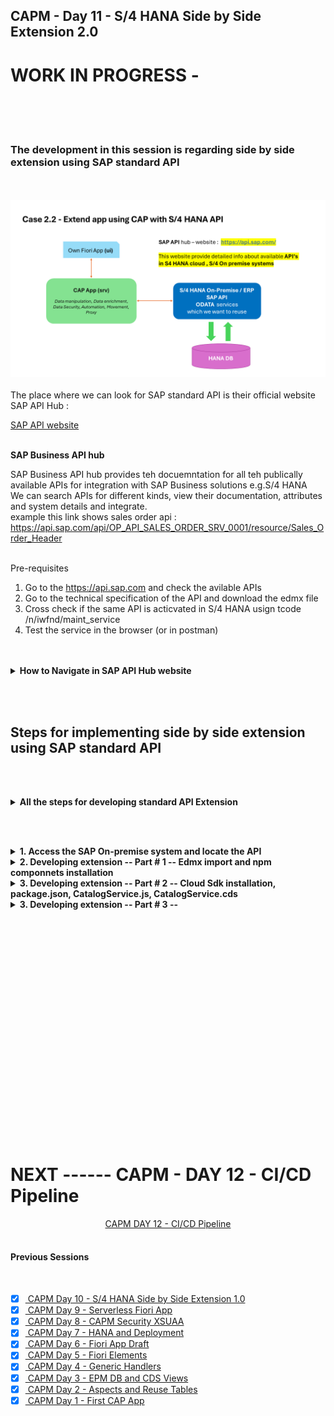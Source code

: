 ## CAPM - Day 11 - S/4 HANA Side by Side Extension 2.0

# WORK IN PROGRESS -  

</br>
</br>
</br>

### The development in this session is regarding side by side extension using SAP standard API
</br>
</br>
<img src="./files/SAP_EXT_2.2.png" >

</br>
</br>
The place where we can look for SAP standard API is their official website SAP API Hub : </br>

[SAP API website](https://api.sap.com/) </br></br>


**SAP Business API hub** </br>

SAP Business API hub provides teh docuemntation for all teh publically available APIs for integration with SAP Business solutions e.g.S/4 HANA
</br>We can search APIs for different kinds, view their documentation, attributes and system details and integrate.
</br> example this link shows sales order api : https://api.sap.com/api/OP_API_SALES_ORDER_SRV_0001/resource/Sales_Order_Header </br>
</br>

Pre-requisites</br>

1. Go to the https://api.sap.com and check the avilable APIs
2. Go to the technical specification of the API and download the edmx file
3. Cross check if the same API is acticvated in S/4 HANA usign tcode /n/iwfnd/maint_service
4. Test the service in the browser (or in postman)

</br>
</br>

<details>
<summary> <b> How to Navigate in SAP API Hub website </b> </summary>
</br>
</br>

SAP API business hub is a place for documentaion of the API and details of the entity type and entity sets
</br> and what types of API available in the SAP products ODATA v2, v2, SOAP and release version details 
</br>
</br>
<img src="./files/capmd11-1.png" ></br></br>
<img src="./files/capmd11-2.png" ></br> </br>
<img src="./files/capmd11-3.png" ></br> </br>
<img src="./files/capmd11-4.png" ></br> </br>

[SAP On premise link](https://api.sap.com/products/SAPS4HANA/overview)</br> </br>

<img src="./files/capmd11-5.png" ></br> </br>
<img src="./files/capmd11-6.png" ></br> </br>
<img src="./files/capmd11-7.png" ></br> </br>
<img src="./files/capmd11-8.png" ></br> </br>
<img src="./files/capmd11-9.png" ></br> </br>
<img src="./files/capmd11-10.png" ></br> </br>
<img src="./files/capmd11-11.png" ></br> </br>
<img src="./files/capmd11-12.png" ></br> </br>
<img src="./files/capmd11-13.png" ></br> </br>
<img src="./files/capmd11-13a.png" ></br> </br>

</br>
</br>
</details>

<!-- </br> </br> </br> </br> -->

</br> </br> 

## Steps for implementing side by side extension using SAP standard API 

</br> </br> 

<details>
<summary> <b> All the steps for developing standard API Extension </b> </summary>
</br>
</br>

1. Create a new capproject and do **cds init**

2. Install Components : </br>
</br>         2.1 Cloud Focundry security - **@sap/xssec, @sap/xsenv, passport**
</br>         2.2 OData V2 adapter - **@sap/cds-odata-v2-adapter-proxy**
</br>         2.3 Serving Odata V2 over Cloud SDK - **@sap-cloud-sdk/odata-v2**
</br>         2.4 To generate service code in node JS, Install Cloud SDK generator module using **@sap-cloud-sdk/generator**

3. Create folder **sales-order-api** in **srv**, Create **service-spec** folder in **srv**

4. Run **cds watch** and drag drop the edmx file to **service-spec** folder it creates an External folder with *.csn file. 

5. Generate the JS code to automatically get all the calls which will call the service 
   </br> 
   **npx generate-odata-client --input /home/user/projects/capi_ext2/srv/external/OP_API_SALES_ORDER_SRV_0001.edmx** 
   </br> 
   **--outputDir /home/user/projects/capi_ext2/srv/module** </br> 

   (in VSCode need to give edmx file folder path in input instead of file path)</br> </br> 

6. Add a new **CatalogService.cds** and **CatalogService.js**

7. In **CatalogService.cds** define the service definition by referncing the *.csn file generated based on SAP OData

</br>
</br>
</details>

</br> </br> 

<details>
<summary> <b>1. Access the SAP On-premise system and locate the API  </b> </summary>
</br>
</br>
<img src="./files/capmd11-14.png" ></br> </br>
<img src="./files/capmd11-15.png" ></br> </br>

Get the technical name of the API from the SAP API hub page </br> </br>
<img src="./files/capmd11-12.png" ></br> </br>
<img src="./files/capmd11-13.png" ></br> </br>


<details>
<summary> API search Method - Filter (Search only implemented API) </summary>
</br>
</br>
<img src="./files/capmd11-16.png" ></br> </br>
<img src="./files/capmd11-16a.png" ></br> </br>
<img src="./files/capmd11-16b.png" ></br> </br>
</br>
</br>
</details>

<details>
<summary> API search Method - Add service (Search all available API's for implementation) </summary>
</br>
</br>
<img src="./files/capmd11-17.png" ></br> </br>
<img src="./files/capmd11-17a.png" ></br> </br>
<img src="./files/capmd11-17b.png" ></br> </br>
</br>
</br>
</details>

Now filtering the API based on the business documentation</br> </br>
<img src="./files/capmd11-18.png" ></br> </br>
<img src="./files/capmd11-19.png" ></br> </br>
<img src="./files/capmd11-20.png" ></br> </br>
<img src="./files/capmd11-21.png" ></br> </br>
<img src="./files/capmd11-22.png" ></br> </br>
<img src="./files/capmd11-23.png" ></br> </br>
<img src="./files/capmd11-24a.png" ></br> </br>
<img src="./files/capmd11-24b.png" ></br> </br>
</br>
</br>
</details>

<details>
<summary> <b>2. Developing extension -- Part # 1 -- Edmx import and npm componnets installation </b> </summary>
</br>
</br>
<img src="./files/capmd11-25.png" ></br> </br>
<img src="./files/capmd11-26.png" ></br> </br>
<img src="./files/capmd11-27.png" ></br> </br>
<img src="./files/capmd11-28.png" ></br> </br>
<img src="./files/capmd11-29.png" ></br> </br>
<img src="./files/capmd11-30.png" ></br> </br>
<img src="./files/capmd11-31.png" ></br> </br>

Install essential components for the project</br> </br>


```bat
npm install @sap/xssec
npm install @sap/xsenv
npm install passport
npm install @sap/cds-odata-v2-adapter-proxy
npm install @sap-cloud-sdk/odata-v2

```
</br> 

</br> </br>

</br>
</br>
</details>


<details>
<summary> <b>3. Developing extension -- Part # 2 -- Cloud Sdk installation, package.json, CatalogService.js, CatalogService.cds </b> </summary>
</br>
</br>

In last development we fetched data for open service now we are going to fetch data from SAP specifc service 
</bR> SAP has provided something called sap S/4 HANA Cloud sdk 
</br> </br>

<details>
<summary> <b> Method #1 -- implementing Cloud SDK </b> </summary>
</br> </br>
Go to API consumption section of API and follow the instrcutions provided there 
</br> </br>

1. Install Node and npm. We recommend the use of the LTS version.
2. Download the API specification from the Overview -> API Specification section. Choose EDMX format.
3. Store the specification file in your project in the folder resources/service-specs
4. Install the generator by running: npm install @sap-cloud-sdk/generator
5. Generate a typed client by running the generator: npx generate-odata-client --input resources/service-specs --outputDir src/generated
</br> </br>
<img src="./files/capmd11-34.png" ></br> </br>
</br> </br>
</details>

<details>
<summary> <b> Method #2 -- implementing Cloud SDK </b> </summary>
</br> </br>
Go to this link https://sap.github.io/cloud-sdk/docs/js/getting-started and refer the guides provided there
</br> </br>
<img src="./files/capmd11-35.png" ></br> </br>
<img src="./files/capmd11-36.png" ></br> </br>
</br> </br>
</details>
</br> </br>



Make changes to package.json file for local testing purpose add credentials of S/4 HANA On-Premise system (ABAP instance port)</br> </br>

**SAP logon on pad - to get IP address**
</br> </br>
<img src="./files/capmd11-37.png" ></br> </br>

**Go to Tcode SMICM - (goto->service) to get Port Number**
</br> </br>
<img src="./files/capmd11-38.png" ></br> </br>
<img src="./files/capmd11-39.png" ></br> </br>

<img src="./files/capmd11-40.png" ></br> </br>

**package.json** file sample for reference
</br> 

```json

{
  "name": "capi_ext2",
  "version": "1.0.0",
  "description": "A simple CAP project.",
  "repository": "<Add your repository here>",
  "license": "UNLICENSED",
  "private": true,
  "dependencies": {
    "@sap-cloud-sdk/generator": "^3.15.0",
    "@sap-cloud-sdk/odata-v2": "^3.15.0",
    "@sap/cds": "^7.9.1",
    "@sap/cds-dk": "^7.9.1",
    "@sap/cds-odata-v2-adapter-proxy": "^1.9.21",
    "@sap/xsenv": "^5.1.0",
    "@sap/xssec": "^3.6.1",
    "express": "^4",
    "passport": "^0.7.0"
  },
  "devDependencies": {
    "@cap-js/sqlite": "^1",
    "@sap/eslint-plugin-cds": "^3",
    "eslint": "^9"
  },
  "scripts": {
    "start": "cds-serve"
  },
  "cds": {
    "requires": {
      "OP_API_SALES_ORDER_SRV_0001": {
        "kind": "odata-v2",
        "model": "srv/external/OP_API_SALES_ORDER_SRV_0001",
        "credentials": {
          "url": "123.456.789.123:9999",
          "username": "Tesla",
          "password": "Amazing@123"
        }
      }
    }
  }
}

```


As mentioned in official API website we perform the steps [API link](https://api.sap.com/api/OP_API_SALES_ORDER_SRV_0001/resource/) </br> </br>
<img src="./files/capmd11-41x.png" ></br> </br>


The recommended steps from the website suggest to use the following component 
</br> </br>

**item -1 : Install Cloud generator component of Cloud SDK** </br></br>

```bat
npm install @sap-cloud-sdk/generator

```

**item -2 : Generate a Client Using the Command Line Interface** </br></br>

```bat
// Command with Syntax

npx generate-odata-client --input path/to/your/service-specifications --outputDir path/to/store/generated/modulesnpm install @sap-cloud-sdk/generator

// Command with actual values 
// -- input - EDMX file path from external folder | -- Output - Module folder in srv folder (\srv\module)

npx generate-odata-client --input /home/user/projects/capi_ext2/srv/external/OP_API_SALES_ORDER_SRV_0001.edmx --outputDir /home/user/projects/capi_ext2/srv/module 

```

<img src="./files/capmd11-43.png" ></br> </br>
<img src="./files/capmd11-44.png" ></br> </br>
<img src="./files/capmd11-45.png" ></br> </br>
<img src="./files/capmd11-46.png" ></br> </br>
<img src="./files/capmd11-47.png" ></br> </br>
<img src="./files/capmd11-48.png" ></br> </br>

As suggested in API documentation page make code changes</br> </br>
<img src="./files/capmd11-49.png" ></br> </br>


**ServiceCatalog.cds** sample code # 1
 </br>

```cds

namespace salesorderext.srv;

using { OP_API_SALES_ORDER_SRV_0001 as external} from './external/OP_API_SALES_ORDER_SRV_0001';

service CatalogService @(path:'CatalogService') {

    entity SalesOrderSet as projection on external.A_SalesOrder{

        key SalesOrder,
        SalesOrganization,
        SalesOrderType,
        SalesOrderDate,
        SoldToParty,
        OverallDeliveryStatus,
        to_Item.Material as Material,
        to_Item.OrderQuantityUnit as OrderQuantityUnit,
        to_Item.NetAmount as NetAmount
    };
    
}


```

</br> </br>

Make code changes in **CatalogService.js**  # 1 </br> </br>

```js

const cds = require('@sap/cds');

module.exports = cds.service.impl(async function(srv){

    const { SalesOrderSet } = this.entities;

   var getAllSalesOrder = async function(){

    const { SalesOrderService } = require ('./')

   }

 // Read record for this salesorderset srv declared in CatalogService.cds
srv.on('READ', 'SalesOrderSet', async(req) => {
        return [{
            SalesOrder: 10
        }]; 
    });
});


```

</br> </br> 

</br> </br> 

Make code changes in **CatalogService.js**  # 2 </br> </br>

```js

const cds = require('@sap/cds');

// New module import 
import { SalesOrderService } from './module/OP_API_SALES_ORDER_SRV_0001';

module.exports = cds.service.impl(async function(srv){

    const { SalesOrderSet } = cds.entities;
    const { SalesOrder, SalesOrderItem, salesOrderService } = require('@sap/cloud-sdk-vdm-sales-order-service');

    // New variable for module import 
    const { salesOrderApi } = SalesOrderService();

    // Requesting API to get all sales order from SAP S/4 HANA system
        function getAllSalesOrders() {
// used the new variable to call request builder             
        return salesOrderApi.requestBuilder().getAll().select(
            SalesOrder.SALES_ORDER,
            SalesOrder.SALES_ORGANIZATION,
            SalesOrder.SALES_ORDER_TYPE,
            SalesOrder.SALES_ORDER_DATE,
            SalesOrder.SOLD_TO_PARTY,
            SalesOrder.OVERALL_TOTAL_DELIVERY_STATUS,
            SalesOrder.TO_ITEM.select(
                SalesOrderItem.MATERIAL,
                SalesOrderItem.REQUESTED_QUANTITY_UNIT,
                SalesOrderItem.NET_AMOUNT)
        ).execute();
    } 
// // // Read record for this salesorderset srv declared in CatalogService.cds
    srv.on('READ', 'SalesOrderSet', async(req) => {
        var aRecords = [];
        return await getAllSalesOrders().then(SalesOrdersTable => {
// similar like loop at itab in abap
            SalesOrdersTable.forEach(element => {
                var line = {};
                line.SalesOrder = element.SalesOrder;
                line.SalesOrganization = element.SalesOrganization;
                line.SalesOrderType = element.SalesOrderType;
                line.SalesOrderDate = element.SalesOrderDate;
                line.SoldToParty = element.SoldToParty;
                line.OverallDeliveryStatus = element.OverallDeliveryStatus;
// picking record from deep entity and assignign it to our structure
// deep entity to flat entity 
// flat entity = assigned from deep entity                 
                line.Material = element.to_Item.Material;
                line.OrderQuantityUnit = element.to_Item.OrderQuantityUnit;
                line.NetAmount = element.to_Item.NetAmount;
// push it in the records                 
                aRecords.push(line);                
            }); 
            return aRecords;                       
        });
    });

})

```

</br> </br> 


</br>
</br>
</details>

<details>
<summary> <b>3. Developing extension -- Part # 3 --  </b> </summary>
</br>
</br>

<img src="./files/capmd11-54.png" ></br> </br>
<img src="./files/capmd11-55.png" ></br> </br>
<img src="./files/capmd11-56.png" ></br> </br>
<img src="./files/capmd11-57.png" ></br> </br>
<img src="./files/capmd11-58.png" ></br> </br>
<img src="./files/capmd11-59.png" ></br> </br>
<img src="./files/capmd11-60.png" ></br> </br>
<img src="./files/capmd11-61.png" ></br> </br>
<img src="./files/capmd11-62.png" ></br> </br>
<img src="./files/capmd11-63.png" ></br> </br>
<img src="./files/capmd11-64.png" ></br> </br>
<img src="./files/capmd11-65.png" ></br> </br>
<img src="./files/capmd11-66.png" ></br> </br>
<img src="./files/capmd11-67.png" ></br> </br>
<img src="./files/capmd11-68.png" ></br> </br>
<img src="./files/capmd11-69.png" ></br> </br>
<img src="./files/capmd11-70.png" ></br> </br>
<img src="./files/capmd11-71.png" ></br> </br>
<img src="./files/capmd11-72.png" ></br> </br>
<img src="./files/capmd11-73.png" ></br> </br>
<img src="./files/capmd11-74.png" ></br> </br>
<img src="./files/capmd11-75.png" ></br> </br>
<img src="./files/capmd11-76.png" ></br> </br>
<img src="./files/capmd11-77.png" ></br> </br>
<img src="./files/capmd11-78.png" ></br> </br>
<img src="./files/capmd11-79.png" ></br> </br>
<img src="./files/capmd11-80.png" ></br> </br>
<img src="./files/capmd11-81.png" ></br> </br>
<img src="./files/capmd11-82.png" ></br> </br>
<img src="./files/capmd11-83.png" ></br> </br>
<img src="./files/capmd11-84.png" ></br> </br>
<img src="./files/capmd11-85.png" ></br> </br>
<img src="./files/capmd11-86.png" ></br> </br>
<img src="./files/capmd11-87.png" ></br> </br>
<img src="./files/capmd11-88.png" ></br> </br>
<img src="./files/capmd11-89.png" ></br> </br>
<img src="./files/capmd11-90.png" ></br> </br>
<img src="./files/capmd11-91.png" ></br> </br>
<img src="./files/capmd11-92.png" ></br> </br>
<img src="./files/capmd11-93.png" ></br> </br>
<img src="./files/capmd11-94.png" ></br> </br>
<img src="./files/capmd11-95.png" ></br> </br>
<img src="./files/capmd11-96.png" ></br> </br>
<img src="./files/capmd11-97.png" ></br> </br>
<img src="./files/capmd11-98.png" ></br> </br>
<img src="./files/capmd11-99.png" ></br> </br>
<img src="./files/capmd11-100.png" ></br> </br>


</br> </br>

</br>
</br>
</details>


</br> </br>




<!-- 

<details>
<summary> <b> ALL CODE CHANGES - TODAY SESSION </b> </summary>
</br>
</br>
</br></br>
<img src="./files/capmd11-1.png" >
</br></br>
</br>
</br>
</details>
-->

</br>
</br>
</br>
</br>
</br>
</br>
</br>
</br>
</br>
</br>


</br>
</br>
</br>
</br>
</br>
</br>
</br>
</br>

# NEXT ------ CAPM - DAY 12 - CI/CD Pipeline

<p align="center"> 
<a href="https://github.com/Octavius-Dante/Tetra_Proxima/tree/main/CAPM-DAY-12"> CAPM DAY 12 - CI/CD Pipeline</a> 
	
</br>
</br>

#### Previous Sessions
</br>
<!--
- [x] <a href="https://github.com/Octavius-Dante/Tetra_Proxima/tree/main/CAPM-DAY-12"> CAPM Day 12 - Extension CI CD</a>
- [x] <a href="https://github.com/Octavius-Dante/Tetra_Proxima/tree/main/CAPM-DAY-11"> CAPM Day 11 - Side by Side extension 2.0</a>
-->


- [x] <a href="https://github.com/Octavius-Dante/Tetra_Proxima/tree/main/CAPM-DAY-10"> CAPM Day 10 - S/4 HANA Side by Side Extension 1.0</a>
- [x] <a href="https://github.com/Octavius-Dante/Tetra_Proxima/tree/main/CAPM-DAY-9"> CAPM Day 9 - Serverless Fiori App</a>
- [x] <a href="https://github.com/Octavius-Dante/Tetra_Proxima/tree/main/CAPM-DAY-8"> CAPM Day 8 - CAPM Security XSUAA</a>
- [x] <a href="https://github.com/Octavius-Dante/Tetra_Proxima/tree/main/CAPM-DAY-7"> CAPM Day 7 - HANA and Deployment</a>
- [x] <a href="https://github.com/Octavius-Dante/Tetra_Proxima/tree/main/CAPM-DAY-6"> CAPM Day 6 - Fiori App Draft</a>
- [x] <a href="https://github.com/Octavius-Dante/Tetra_Proxima/tree/main/CAPM-DAY-5"> CAPM Day 5 - Fiori Elements</a>
- [x] <a href="https://github.com/Octavius-Dante/Tetra_Proxima/tree/main/CAPM-DAY-4"> CAPM Day 4 - Generic Handlers</a>
- [x] <a href="https://github.com/Octavius-Dante/Tetra_Proxima/tree/main/CAPM-DAY-3"> CAPM Day 3 - EPM DB and CDS Views</a>
- [x] <a href="https://github.com/Octavius-Dante/Tetra_Proxima/tree/main/CAPM-DAY-2"> CAPM Day 2 - Aspects and Reuse Tables</a>
- [x] <a href="https://github.com/Octavius-Dante/Tetra_Proxima/tree/main/CAPM-DAY-1"> CAPM Day 1 - First CAP App </a>

</br>
</br>

</p>
